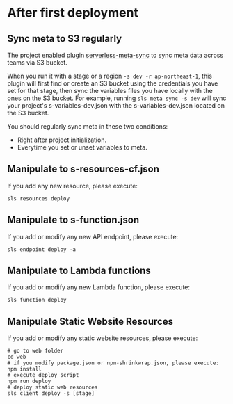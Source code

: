 # After first deployment

## Sync meta to S3 regularly

The project enabled plugin [serverless-meta-sync](https://github.com/serverless/serverless-meta-sync) to sync meta data across teams via S3 bucket.

When you run it with a stage or a region ```-s dev -r ap-northeast-1```, this plugin will first find or create an S3 bucket using the credentials you have set for that stage, then sync the variables files you have locally with the ones on the S3 bucket. For example, running ```sls meta sync -s dev``` will sync your project's s-variables-dev.json with the s-variables-dev.json located on the S3 bucket.

You should regularly sync meta in these two conditions:

* Right after project initialization.
* Everytime you set or unset variables to meta.

## Manipulate to s-resources-cf.json

If you add any new resource, please execute:

```
sls resources deploy
```

## Manipulate to s-function.json

If you add or modify any new API endpoint, please execute:

```
sls endpoint deploy -a
```

## Manipulate to Lambda functions

If you add or modify any new Lambda function, please execute:

```
sls function deploy
```

## Manipulate Static Website Resources 

If you add or modify any static website resources, please execute:

```
# go to web folder
cd web
# if you modify package.json or npm-shrinkwrap.json, please execute:
npm install
# execute deploy script
npm run deploy
# deploy static web resources
sls client deploy -s [stage]
```
